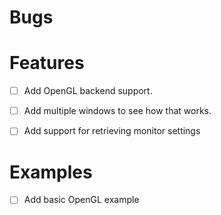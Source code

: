 # Bugs

# Features
- [ ] Add OpenGL backend support.
- [ ] Add multiple windows to see how that works.
- [ ] Add support for retrieving monitor settings


# Examples
- [ ] Add basic OpenGL example

